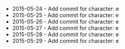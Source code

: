 - 2015-05-24 - Add commit for character: e
- 2015-05-25 - Add commit for character: e
- 2015-05-26 - Add commit for character: e
- 2015-05-27 - Add commit for character: e
- 2015-05-28 - Add commit for character: e
- 2015-05-29 - Add commit for character: e
